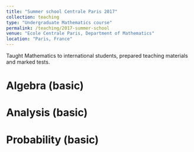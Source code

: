 ```yaml
---
title: "Summer school Centrale Paris 2017"
collection: teaching
type: "Undergraduate Mathematics course"
permalink: /teaching/2017-summer-school
venue: "Ecole Centrale Paris, Department of Mathematics"
location: "Paris, France"
---
```


Taught Mathematics to international students, prepared teaching materials and marked tests.

Algebra (basic)
======

Analysis (basic)
======

Probability (basic)
======
